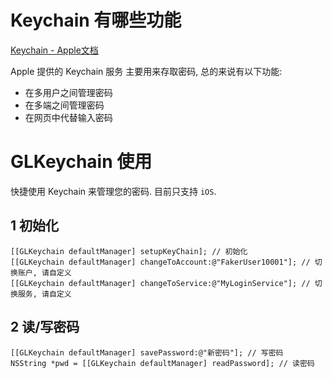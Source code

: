 
# Keychain 有哪些功能

[Keychain - Apple文档](https://developer.apple.com/library/content/documentation/Security/Conceptual/keychainServConcepts/01introduction/introduction.html#//apple_ref/doc/uid/TP30000897-CH203-TP1)

Apple 提供的 Keychain 服务 主要用来存取密码, 总的来说有以下功能:

* 在多用户之间管理密码
* 在多端之间管理密码
* 在网页中代替输入密码

# GLKeychain 使用

快捷使用 Keychain 来管理您的密码. 目前只支持 `iOS`.

## 1 初始化

```objc
[[GLKeychain defaultManager] setupKeyChain]; // 初始化
[[GLKeychain defaultManager] changeToAccount:@"FakerUser10001"]; // 切换账户, 请自定义
[[GLKeychain defaultManager] changeToService:@"MyLoginService"]; // 切换服务, 请自定义
```

## 2 读/写密码

```objc
[[GLKeychain defaultManager] savePassword:@"新密码"]; // 写密码
NSString *pwd = [[GLKeychain defaultManager] readPassword]; // 读密码
```


